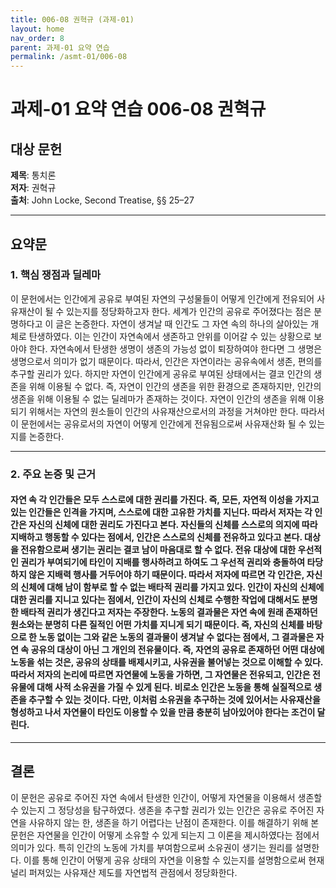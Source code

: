 ```yaml
---
title: 006-08 권혁규 (과제-01)
layout: home
nav_order: 8
parent: 과제-01 요약 연습
permalink: /asmt-01/006-08
---
```


# 과제-01 요약 연습 006-08 권혁규 

## 대상 문헌  
**제목**: 통치론  
**저자**: 권혁규  
**출처**: John Locke, Second Treatise, §§ 25–27  

---

## 요약문  

### 1. 핵심 쟁점과 딜레마  
이 문헌에서는 인간에게 공유로 부여된 자연의 구성물들이 어떻게 인간에게 전유되어 사유재산이 될 수 있는지를 정당화하고자 한다. 세계가 인간의 공유로 주어졌다는 점은 분명하다고 이 글은 논증한다. 자연이 생겨날 때 인간도 그 자연 속의 하나의 살아있는 개체로 탄생하였다. 이는 인간이 자연속에서 생존하고 안위를 이어갈 수 있는 상황으로 보아야 한다. 자연속에서 탄생한 생명이 생존의 가능성 없이 퇴장하여야 한다면 그 생명은 생명으로서 의미가 없기 때문이다. 따라서, 인간은 자연이라는 공유속에서 생존, 편의를 추구할 권리가 있다. 하지만 자연이 인간에게 공유로 부여된 상태에서는 결코 인간의 생존을 위해 이용될 수 없다. 즉, 자연이 인간의 생존을 위한 환경으로 존재하지만, 인간의 생존을 위해 이용될 수 없는 딜레마가 존재하는 것이다. 자연이 인간의 생존을 위해 이용되기 위해서는 자연의 원소들이 인간의 사유재산으로서의 과정을 거쳐야만 한다. 따라서 이 문헌에서는 공유로서의 자연이 어떻게 인간에게 전유됨으로써 사유재산화 될 수 있는지를 논증한다.

---

### 2. 주요 논증 및 근거  

#### 자연 속 각 인간들은 모두 스스로에 대한 권리를 가진다. 즉, 모든, 자연적 이성을 가지고 있는 인간들은 인격을 가지며, 스스로에 대한 고유한 가치를 지닌다. 따라서 저자는 각 인간은 자신의 신체에 대한 권리도 가진다고 본다. 자신들의 신체를 스스로의 의지에 따라 지배하고 행동할 수 있다는 점에서, 인간은 스스로의 신체를 전유하고 있다고 본다. 대상을 전유함으로써 생기는 권리는 결코 남이 마음대로 할 수 없다. 전유 대상에 대한 우선적인 권리가 부여되기에 타인이 지배를 행사하려고 하여도 그 우선적 권리와 충돌하여 타당하지 않은 지배력 행사를 거두어야 하기 때문이다. 따라서 저자에 따르면 각 인간은, 자신의 신체에 대해 남이 함부로 할 수 없는 배타적 권리를 가지고 있다. 인간이 자신의 신체에 대한 권리를 지니고 있다는 점에서, 인간이 자신의 신체로 수행한 작업에 대해서도 분명한 배타적 권리가 생긴다고 저자는 주장한다. 노동의 결과물은 자연 속에 원래 존재하던 원소와는 분명히 다른 질적인 어떤 가치를 지니게 되기 때문이다. 즉, 자신의 신체를 바탕으로 한 노동 없이는 그와 같은 노동의 결과물이 생겨날 수 없다는 점에서, 그 결과물은 자연 속 공유의 대상이 아닌 그 개인의 전유물이다.  즉, 자연의 공유로 존재하던 어떤 대상에 노동을 섞는 것은, 공유의 상태를 배제시키고, 사유권을 불어넣는 것으로 이해할 수 있다. 따라서 저자의 논리에 따르면 자연물에 노동을 가하면, 그 자연물은 전유되고, 인간은 전유물에 대해 사적 소유권을 가질 수 있게 된다. 비로소 인간은 노동을 통해 실질적으로 생존을 추구할 수 있는 것이다. 다만, 이처럼 소유권을 추구하는 것에 있어서는 사유재산을 형성하고 나서 자연물이 타인도 이용할 수 있을 만큼 충분히 남아있어야 한다는 조건이 달린다.
---

## 결론  
이 문헌은 공유로 주어진 자연 속에서 탄생한 인간이, 어떻게 자연물을 이용해서 생존할 수 있는지 그 정당성을 탐구하였다. 생존을 추구할 권리가 있는 인간은 공유로 주어진 자연을 사유하지 않는 한, 생존을 하기 어렵다는 난점이 존재한다. 이를 해결하기 위해 본 문헌은 자연물을 인간이 어떻게 소유할 수 있게 되는지 그 이론을 제시하였다는 점에서 의미가 있다. 특히 인간의 노동에 가치를 부여함으로써 소유권이 생기는 원리를 설명한다. 이를 통해 인간이 어떻게 공유 상태의 자연을 이용할 수 있는지를 설명함으로써 현재 널리 퍼져있는 사유재산 제도를 자연법적 관점에서 정당화한다.
